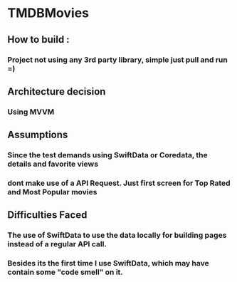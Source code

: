 # TMDBMovies

## How to build :

### Project not using any 3rd party library, simple just pull and run =)

## Architecture decision

### Using MVVM

## Assumptions

### Since the test demands using SwiftData or Coredata, the details and favorite views
### dont make use of a API Request. Just first screen for Top Rated and Most Popular movies

## Difficulties Faced 
### The use of SwiftData to use the data locally for building pages instead of a regular API call.
### Besides its the first time I use SwiftData, which may have contain some "code smell" on it.


